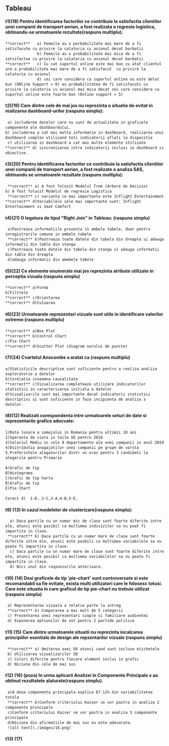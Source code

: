 ## Tableau

#### t1)(18) Pentru identificarea factorilor ce contribuie la satisfactia clientilor unei companii de transport aerian, a fost realizata o regresie logistica, obtinandu-se urmatoarele rezultate(raspuns multiplu):

    **correct**   a) Femeile au o porbabilitate mai mare de a fi satisfacute cu privire la calatoria cu avionul decat barbatii
                  b) Femeile au o probabilitate mai mica de a fi satsifactue cu privire la calatoria cu avionul decat barbatii
    **correct**   c) Cu cat suportul online este mai bun cu atat clientul are o probabilitate mai mare de a fi satisfacut  cu privire la calatoria cu avionul
                  d) cei care considera ca suportul online nu este deloc bun (ONline Support = 0) au probabilitatea de fi satisfacuti cu privire la calatoria cu avionul mai mica decat cei care considera ca suportul online este foarte bun (Online support = 5)

#### t2)(19) Care dintre cele de mai jos nu reprezinta o situatie de evitat in realizarea dashboard-urilor (raspuns simplu):

     a) includerea datelor care nu sunt de actualitate in graficele componente ale dashboardului.
    b) includerea a cat mai multa informatie in dashboard, realizarea unui dashboard complex utilizand toti indicatorii aflati la dispozitie
     c) utilizarea in dashboard a cat mai multe elemente stilizate
    **correct** d) sincronizarea intre indicatorii inclusi in dashboard si obiective.

#### t3)(20) Pentru identificarea factorilor ce contribuie la satisfactia clientilor unei companii de transport aerian, a fost realizate o analiza SAS, obtinandu se urmatoarele rezultate (raspuns multiplu):

     **correct** a) A fost folosit Modelul Tree (Arbore de Decizie)
    b) A fost folosit Modelul de regresie Logistica
     **correct** c) varianta ce mai importanta este Inflight Entertainment
    **correct** d)Variabilele cele mai importante sunt: Inflight Entertainment si Seat Comfort

#### t4)(21) O legatura de tipul "Right Join" in Tableau: (raspuns simplu)

     a)Pastreaza informatiile prezenta in ambele tabele, doar pentru inregistrarile comune in ambele tabele
     **correct** b)Pastreaza toate datele din tabela din dreapta si adauga informatii din table din stanga
     c)Pastreaza toate datele din tabela din stanga si adauga informatii din table din dreapta
     d)adauga informatii din amebele tabele

#### t5)(22) Ce elemente enumerate mai jos reprezinta atribute utilizate in perceptia vizuala (raspuns simplu)

    **correct** a)Forma
    b)Filtrele
    **correct** c)Orientarea
    **correct** d)Culoarea

#### t6)(23) Urmatoarele reprezentari vizuale sunt utile in identificare valorilor extreme:(raspuns multiplu)

    **correct** a)Box Plot
    **correct** b)Control Chart
    c)Pie Chart
    **correct** d)Scatter Plot (diagram norului de puncte)

#### t7)(24) Cvartetul Anscombe a aratat ca (raspuns multiplu)

    a)Statisticile descriptive sunt suficiente pentru a realiza analiza exploratorie a datelor
    b)Corelatia inseamna cauzalitate
    **correct** c)Vizualizarea completeaza utilizare indicatorilor statistici in caracterizarea initiala a datelor
    d)Vizualizarile sunt mai importante decat indicatorii statistici descriptivi si sunt suficiente in faza incipienta de analiza a datelor.

#### t8)(12) Realizati corespondenta intre urmatoarele seturi de date si reprezentarile grafice adecvate:

    1)Rata lunara a somajului in Romania pentru ultimii 10 ani
    2)Speranta de viata in taile UE pentru 2018
    3)Salariul Mediu in cele 8 departamente ale unei companii in anul 2019
    4)Dsitributia anagajatilor unei companii pe grupe de varsta
    5.Preferintele alegatorilor dintr un oras pentru 3 candidati la alegerile pentru Primarie

    A)Grafic de tip
    B)Histograma
    C)Grafic de tip harta
    D)Grafic de tip
    E)Pie Chart

    Corect d)  1-D, 2-C,3-A,4-B,5-E,

#### t9) (13) In cazul modelelor de clusterizare(raspuns simplu):

      a) Daca partile cu un numar mic de clase sunt foarte diferite intre ele, atunci este posibil ca multimea indivizilor sa nu poat fi impartita in clase.
     **correct** b) Daca partile cu un numar mare de clase sunt foarte diferite intre ele, atunci este posbili ca multimea variabilele sa nu poate fi impartita in clase.
      c) Daca partile cu un numar mare de clase sunt foarte diferite intre ele, atunci este posibil ca multimea variabilelor sa nu poate fi impartita in clase.
      d) Nici unul din raspunsurile anterioare.

#### t10) (14) Desi graficele de tip 'pie-chart' sunt controversate si este recomandabil sa fie evitate, exista multi utilizatori care le folosesc totusi. Care este situatia in care graficul de tip pie-chart nu trebuie utilizat (raspuns simplu)

     a) Reprezentarea vizuala a relatie parte la intreg
     **correct** b) Compararea a mai mult de 5 categorii
     c) Prezentarea unei reprezentari simple si familiare audientei
     d) Expunerea optiunilor de vot pentru 2 partide politice

#### t11) (15) Care dintre urmatoarele situatii nu reprezinta incalcarea principiilor esentiale de design ale repzentarilor vizuale (raspuns simplu)

     **correct** a) Omiterea axei OX atunci cand sunt incluse etichetele
     b) Utilizarea vizualizarilor 3D
     c) Culori diferite pentru fiecare element inclus in grafic
     d) Niciuna din cele de mai sus

#### t12) (16) (poza) In urma aplicarii Analizei in Componente Principale s au obtinut rezultatele alaturate(raspuns simplu).

     a)A doua componenta principala explica 67.12% din variabilitatea totala
     **correct** b)Conform criteriului Kaiser se vor pastra in analiza 2 componente principale
     c)Conform criteriului Kaiser se vor pastra in analiza 3 componente principale
     d)Niciuna din afirmatiile de mai sus nu este adevarata.
     ![alt text](./images/16.png)


#### t13) (17) 
